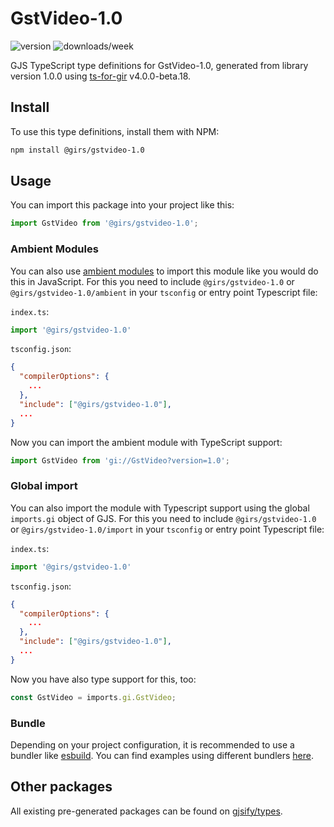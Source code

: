 
# GstVideo-1.0

![version](https://img.shields.io/npm/v/@girs/gstvideo-1.0)
![downloads/week](https://img.shields.io/npm/dw/@girs/gstvideo-1.0)


GJS TypeScript type definitions for GstVideo-1.0, generated from library version 1.0.0 using [ts-for-gir](https://github.com/gjsify/ts-for-gir) v4.0.0-beta.18.


## Install

To use this type definitions, install them with NPM:
```bash
npm install @girs/gstvideo-1.0
```

## Usage

You can import this package into your project like this:
```ts
import GstVideo from '@girs/gstvideo-1.0';
```

### Ambient Modules

You can also use [ambient modules](https://github.com/gjsify/ts-for-gir/tree/main/packages/cli#ambient-modules) to import this module like you would do this in JavaScript.
For this you need to include `@girs/gstvideo-1.0` or `@girs/gstvideo-1.0/ambient` in your `tsconfig` or entry point Typescript file:

`index.ts`:
```ts
import '@girs/gstvideo-1.0'
```

`tsconfig.json`:
```json
{
  "compilerOptions": {
    ...
  },
  "include": ["@girs/gstvideo-1.0"],
  ...
}
```

Now you can import the ambient module with TypeScript support: 

```ts
import GstVideo from 'gi://GstVideo?version=1.0';
```

### Global import

You can also import the module with Typescript support using the global `imports.gi` object of GJS.
For this you need to include `@girs/gstvideo-1.0` or `@girs/gstvideo-1.0/import` in your `tsconfig` or entry point Typescript file:

`index.ts`:
```ts
import '@girs/gstvideo-1.0'
```

`tsconfig.json`:
```json
{
  "compilerOptions": {
    ...
  },
  "include": ["@girs/gstvideo-1.0"],
  ...
}
```

Now you have also type support for this, too:

```ts
const GstVideo = imports.gi.GstVideo;
```

### Bundle

Depending on your project configuration, it is recommended to use a bundler like [esbuild](https://esbuild.github.io/). You can find examples using different bundlers [here](https://github.com/gjsify/ts-for-gir/tree/main/examples).

## Other packages

All existing pre-generated packages can be found on [gjsify/types](https://github.com/gjsify/types).

